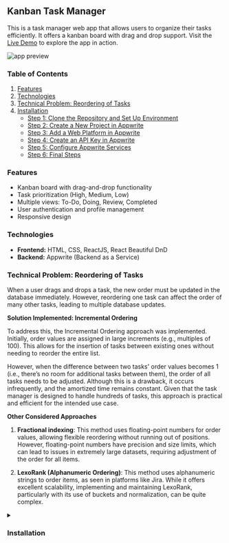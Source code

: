 ## Kanban Task Manager

This is a task manager web app that allows users to organize their tasks efficiently. It offers a kanban board with drag and drop support. Visit the [Live Demo](https://kanban-task-manager-delta.vercel.app/) to explore the app in action.

![app preview](https://res.cloudinary.com/dwked6q0h/image/upload/v1723577124/kanban-app/app-preview_al5dln.png)

### Table of Contents

1. [Features](#features)
2. [Technologies](#technologies)
3. [Technical Problem: Reordering of Tasks](#technical-problem-reordering-of-tasks)
4. [Installation](#installation)
    - [Step 1: Clone the Repository and Set Up Environment](#step-1-clone-the-repository-and-set-up-environment)
    - [Step 2: Create a New Project in Appwrite](#step-2-create-a-new-project-in-appwrite)
    - [Step 3: Add a Web Platform in Appwrite](#step-3-add-a-web-platform-in-appwrite)
    - [Step 4: Create an API Key in Appwrite](#step-4-create-an-api-key-in-appwrite)
    - [Step 5: Configure Appwrite Services](#step-5-configure-appwrite-services)
    - [Step 6: Final Steps](#step-6-final-steps)

### Features

-   Kanban board with drag-and-drop functionality
-   Task prioritization (High, Medium, Low)
-   Multiple views: To-Do, Doing, Review, Completed
-   User authentication and profile management
-   Responsive design

### Technologies

-   **Frontend:** HTML, CSS, ReactJS, React Beautiful DnD
-   **Backend:** Appwrite (Backend as a Service)

### Technical Problem: Reordering of Tasks

When a user drags and drops a task, the new order must be updated in the database immediately. However, reordering one task can affect the order of many other tasks, leading to multiple database updates.

**Solution Implemented: Incremental Ordering**

To address this, the Incremental Ordering approach was implemented. Initially, order values are assigned in large increments (e.g., multiples of 100). This allows for the insertion of tasks between existing ones without needing to reorder the entire list.

However, when the difference between two tasks' order values becomes 1 (i.e., there’s no room for additional tasks between them), the order of all tasks needs to be adjusted. Although this is a drawback, it occurs infrequently, and the amortized time remains constant. Given that the task manager is designed to handle hundreds of tasks, this approach is practical and efficient for the intended use case.

**Other Considered Approaches**

1. **Fractional indexing**: This method uses floating-point numbers for order values, allowing flexible reordering without running out of positions. However, floating-point numbers have precision and size limits, which can lead to issues in extremely large datasets, requiring adjustment of the order for all items.

2. **LexoRank (Alphanumeric Ordering)**: This method uses alphanumeric strings to order items, as seen in platforms like Jira. While it offers excellent scalability, implementing and maintaining LexoRank, particularly with its use of buckets and normalization, can be quite complex.

<details>
<summary><h3>Installation</h3></summary>
    
To get the project up and running locally, follow these steps:

#### Step 1: Clone the Repository and Set Up Environment

1. **Clone the Repo:**

    ```bash
    git clone https://github.com/faisalmh4045/kanban-task-manager.git
    cd kanban-task-manager
    ```

2. **Install Dependencies:**

    ```bash
    npm install
    ```

3. **Set Up Environment Variables:**
    - Create a `.env` file in the root directory.
    - Copy all contents from `.env.sample` to `.env`.
    - Set the local development URL: `VITE_APP_BASE_URL="http://localhost:5173"`

#### Step 2: Create a New Project in Appwrite

-   In the Appwrite console, click on "Create project".
-   Provide a name for your project and click "Create".
-   Copy the project ID and update `VITE_APPWRITE_PROJECT_ID="your-project-id"` in `.env`:

#### Step 3: Add a Web Platform in Appwrite

-   In your project overview, go to the "Platforms" section.
-   Click "Add Platform" and select "Web".
-   Enter a name and hostname (e.g., `localhost` for local development).
-   Click "Next" and skip the optional steps.

#### Step 4: Create an API Key in Appwrite

-   In your project overview, go to the "Integrations" section.
-   Select "API Keys" and click "Create API Key".
-   Name it `APPWRITE_API_KEY` and set the expiration date to "Never".
-   Set the following scopes and click "Create":
    -   Auth: `users.read`, `users.write`
    -   Database: `documents.read`, `documents.write`
    -   Storage: `files.read`, `files.write`

#### Step 5: Configure Appwrite Services

1.  **Authentication:**

    -   Navigate to the "Auth / Settings" tab.
    -   Enable `Email/Password` from the authentication methods.

2.  **Database:**

    -   Go to "Databases" and click "Create database".
    -   Provide a name for the database and click "Create".
    -   Copy the database ID and update `VITE_APPWRITE_DATABASE_ID="your-database-id"` in `.env`:

3.  **Collection:**

    -   In the newly created database click on "Create collection"
    -   Provide a name for the collection and click "Create".
    -   Copy the collection ID and update `VITE_APPWRITE_COLLECTION_ID="your-collection-id"` in `.env`:

    -   Add the following attributes:
        | Key | Size | Type | Required |
        |-----------|------|--------|----------|
        | title | 255 | String | true |
        | description | 500 | String | true |
        | status | 20 | String | true |
        | priority | 20 | String | true |
        | userId | 50 | String | true |
        | date | - | Date | true |
        | order | - | Integer| true |

    -   Create an index:

        | Index Key | Index Type | Attribute | Order |
        | --------- | ---------- | --------- | ----- |
        | index_1   | key        | order     | ASC   |

    -   In the collection settings, add a role for "All users" in the permissions section.

4.  **Storage:**

    -   Go to "Storage" and click "Create Bucket".
    -   Provide a name for the bucket and click "Create".
    -   Copy the bucket ID and update `VITE_APPWRITE_BUCKET_ID="your-bucket-id"`in `.env`:
    -   In the bucket settings, add a role for "All users" in the permissions section, then click "Update".

5.  **Function (Manual Deployment):**

    -   Clone the server function repository.
        ```bash
        git clone https://github.com/faisalmh4045/kanban-server-function.git
        ```
    -   Compress the folder into a zip (`.tar.gz`) file.
    -   In the Appwrite console, click "Create Function" -> "Create Function Manually".
    -   Provide a function name, choose Node.js 18.0 runtime, and click "Next".
    -   Upload the compressed file and set the entry point to `src/main.js`.
    -   Set execute access permission to "any" and click "Create".
    -   Copy the function ID and update `VITE_APPWRITE_FUNCTION_ID="your-function-id"` in `.env`:

    -   Go to "Settings" and set the environment variables mentioned in `kanban-server-function/.env.sample`.

#### Step 6: Final Steps

-   Ensure all environment variables in the `.env` file are set correctly.
-   Start the development server:
    ```bash
    npm run dev
    ```

</details>
